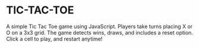 # TIC-TAC-TOE
A simple Tic Tac Toe game using JavaScript. Players take turns placing X or O on a 3x3 grid. The game detects wins, draws, and includes a reset option. Click a cell to play, and restart anytime! 
